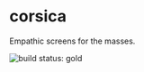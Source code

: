 corsica
=======

Empathic screens for the masses.

![build status: gold](https://travis-ci.org/mozilla/corsica.png)
